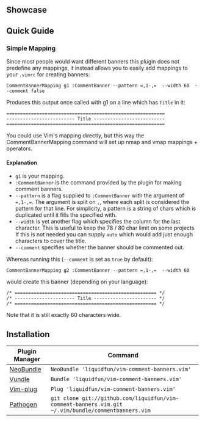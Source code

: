 ## Showcase

## Quick Guide

### Simple Mapping

Since most people would want different banners this plugin does not predefine any mappings,
it instead allows you to easily add mappings to your `.vimrc` for creating banners:

```
CommentBannerMapping g1 :CommentBanner --pattern =,1-,=  --width 60  --comment false
```

Produces this output once called with g1 on a line which has `Title` in it:

```
==========================================================
------------------------- Title --------------------------
==========================================================
```

You could use Vim's mapping directly, but this way the CommentBannerMapping command
will set up nmap and vmap mappings + operators.

#### Explanation

* `g1` is your mapping.
* `:CommentBanner` is the command provided by the plugin for making comment banners.
* `--pattern` is a flag supplied to `:CommentBanner` with the argument of `=,1-,=`. The argument is split on `,`, where each split is considered the pattern for that line. For simplicity, a pattern is a string of chars which is duplicated until it fills the specified with.
* `--width` is yet another flag which specifies the column for the last character. This is useful to keep the 78 / 80 char limit on some projects. If this is not needed you can supply `auto` which would add just enough characters to cover the title.
* `--comment` specifies whether the banner should be commented out.

Whereas running this (`--comment` is set as `true` by default):

```
CommentBannerMapping g2 :CommentBanner --pattern =,1-,=  --width 60
```

would create this banner (depending on your language):

```
/* ==================================================== */
/* ---------------------- Title ----------------------- */
/* ==================================================== */
```

Note that it is still exactly 60 characters wide.

## Installation

| Plugin Manager         | Command                                                                       |
|------------------------|-------------------------------------------------------------------------------|
| [NeoBundle][neobundle] | `NeoBundle 'liquidfun/vim-comment-banners.vim'`                                              |
| [Vundle][vundle]       | `Bundle 'liquidfun/vim-comment-banners.vim'`                                                 |
| [Vim-plug][vim-plug]   | `Plug 'liquidfun/vim-comment-banners.vim'`                                                   |
| [Pathogen][pathogen]   | `git clone git://github.com/liquidfun/vim-comment-banners.vim.git ~/.vim/bundle/commentbanners.vim` |


[neobundle]: https://github.com/Shougo/neobundle.vim
[vundle]: https://github.com/gmarik/vundle
[vim-plug]: https://github.com/junegunn/vim-plug
[pathogen]: https://github.com/tpope/vim-pathogen
